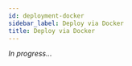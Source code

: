 ```yaml
---
id: deployment-docker
sidebar_label: Deploy via Docker
title: Deploy via Docker
---
```


_In progress..._
